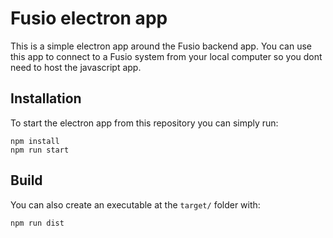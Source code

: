 # Fusio electron app

This is a simple electron app around the Fusio backend app. You can use this
app to connect to a Fusio system from your local computer so you dont need to
host the javascript app.

## Installation

To start the electron app from this repository you can simply run:

```
npm install
npm run start
```

## Build

You can also create an executable at the `target/` folder with:

```
npm run dist
```
